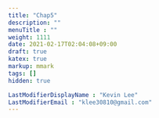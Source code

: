 ```yaml
---
title: "Chap5"
description: ""
menuTitle : ""
weight: 1111
date: 2021-02-17T02:04:08+09:00
draft: true
katex: true
markup: mmark
tags: []
hidden: true

LastModifierDisplayName : "Kevin Lee"
LastModifierEmail : "klee30810@gmail.com"
---
```


